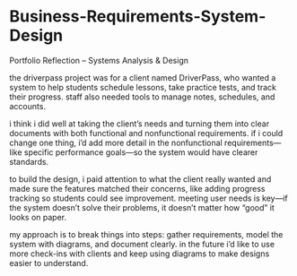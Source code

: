 # Business-Requirements-System-Design

Portfolio Reflection – Systems Analysis & Design

the driverpass project was for a client named DriverPass, who wanted a system to help students schedule lessons, take practice tests, and track their progress. staff also needed tools to manage notes, schedules, and accounts.

i think i did well at taking the client’s needs and turning them into clear documents with both functional and nonfunctional requirements. if i could change one thing, i’d add more detail in the nonfunctional requirements—like specific performance goals—so the system would have clearer standards.

to build the design, i paid attention to what the client really wanted and made sure the features matched their concerns, like adding progress tracking so students could see improvement. meeting user needs is key—if the system doesn’t solve their problems, it doesn’t matter how “good” it looks on paper.

my approach is to break things into steps: gather requirements, model the system with diagrams, and document clearly. in the future i’d like to use more check-ins with clients and keep using diagrams to make designs easier to understand.
